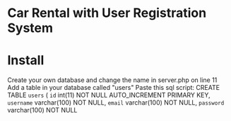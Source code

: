 # Car Rental with User Registration System

# Install
Create your own database and change the name in server.php on line 11
Add a table in your database called "users"
Paste this sql script:
CREATE TABLE `users` (
  `id` int(11) NOT NULL AUTO_INCREMENT PRIMARY KEY,
  `username` varchar(100) NOT NULL,
  `email` varchar(100) NOT NULL,
  `password` varchar(100) NOT NULL
